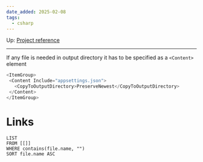```yaml
---
date_added: 2025-02-08
tags:
  - csharp
---
```

Up: [Project reference](Project%20reference.md)
___
 If any file is needed in output directory it has to be specified as a `<Content>` element
 ```cs
 <ItemGroup>
  <Content Include="appsettings.json">
    <CopyToOutputDirectory>PreserveNewest</CopyToOutputDirectory>
  </Content>
</ItemGroup>
```
# Links
```dataview
LIST
FROM [[]]
WHERE contains(file.name, "")
SORT file.name ASC
```

